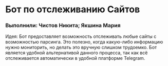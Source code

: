 # Бот по отслеживанию Сайтов
### Выполнили: Чистов Никита; Якшина Мария

Идея: Бот предоставляет возможность отслеживать любые сайты с возможностью парсинга. Это полезно, когда какую-либо информацию нужно мониторить, но делать это вручную слишком трудоемко. Бот является удобной альтернативой данного процесса, так как всё отслеживается автоматически в удобной платформе Telegram.
